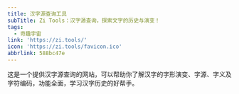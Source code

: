 ```yaml
---
title: 汉字源查询工具
subTitle: Zi Tools：汉字源查询，探索文字的历史与演变！
tags:
  - 奇趣宇宙
link: 'https://zi.tools/'
icon: 'https://zi.tools/favicon.ico'
abbrlink: 588bc47e
---
```


这是一个提供汉字源查询的网站，可以帮助你了解汉字的字形演变、字源、字义及字符编码，功能全面，学习汉字历史的好帮手。